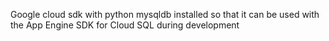 Google cloud sdk with python mysqldb installed so that it can be used with the App Engine SDK for Cloud SQL during development
